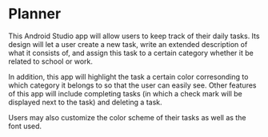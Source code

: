 # Planner

This Android Studio app will allow users to keep track of their daily tasks. Its design will
let a user create a new task, write an extended description of what it consists of, and
assign this task to a certain category whether it be related to school or work.

In addition, this app will highlight the task a certain color corresonding to which category
it belongs to so that the user can easily see. Other features of this app will include
completing tasks (in which a check mark will be displayed next to the task) and deleting a 
task.

Users may also customize the color scheme of their tasks as well as the font used.

